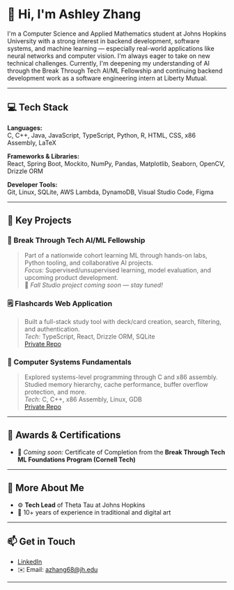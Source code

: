 # 👋 Hi, I'm Ashley Zhang

I'm a Computer Science and Applied Mathematics student at Johns Hopkins University with a strong interest in backend development, software systems, and machine learning — especially real-world applications like neural networks and computer vision. I'm always eager to take on new technical challenges. Currently, I'm deepening my understanding of AI through the Break Through Tech AI/ML Fellowship and continuing backend development work as a software engineering intern at Liberty Mutual.

---

## 💻 Tech Stack

**Languages:**  
C, C++, Java, JavaScript, TypeScript, Python, R, HTML, CSS, x86 Assembly, LaTeX

**Frameworks & Libraries:**  
React, Spring Boot, Mockito, NumPy, Pandas, Matplotlib, Seaborn, OpenCV, Drizzle ORM

**Developer Tools:**  
Git, Linux, SQLite, AWS Lambda, DynamoDB, Visual Studio Code, Figma

---

## 🚀 Key Projects

### 🔭 Break Through Tech AI/ML Fellowship  
> Part of a nationwide cohort learning ML through hands-on labs, Python tooling, and collaborative AI projects.  
> *Focus:* Supervised/unsupervised learning, model evaluation, and upcoming product development.  
> 📌 *Fall Studio project coming soon — stay tuned!*

### 🗒️ Flashcards Web Application  
> Built a full-stack study tool with deck/card creation, search, filtering, and authentication.  
> *Tech:* TypeScript, React, Drizzle ORM, SQLite  
> [Private Repo](https://github.com/cs280fa24-homework/hw-07-ashleylz)

### 🧠 Computer Systems Fundamentals  
> Explored systems-level programming through C and x86 assembly. Studied memory hierarchy, cache performance, buffer overflow protection, and more.  
> *Tech:* C, C++, x86 Assembly, Linux, GDB  
> [Private Repo](https://github.com/ashleylz/csf-2024-fall)

---

## 🏅 Awards & Certifications

- 🌱 *Coming soon:* Certificate of Completion from the **Break Through Tech ML Foundations Program (Cornell Tech)**  

---

## 🎨 More About Me

- ⚙️ **Tech Lead** of Theta Tau at Johns Hopkins  
- 🎨 10+ years of experience in traditional and digital art

---

## 📫 Get in Touch

- [LinkedIn](https://www.linkedin.com/in/ashley-zhang-lya)
- ✉️ Email: azhang68@jh.edu  

---
<!--
**ashleylz/ashleylz** is a ✨ _special_ ✨ repository because its `README.md` (this file) appears on your GitHub profile.

Here are some ideas to get you started:

- 🔭 I’m currently working on ...
- 🌱 I’m currently learning ...
- 👯 I’m looking to collaborate on ...
- 🤔 I’m looking for help with ...
- 💬 Ask me about ...
- 📫 How to reach me: ...
- 😄 Pronouns: ...
- ⚡ Fun fact: ...
-->
